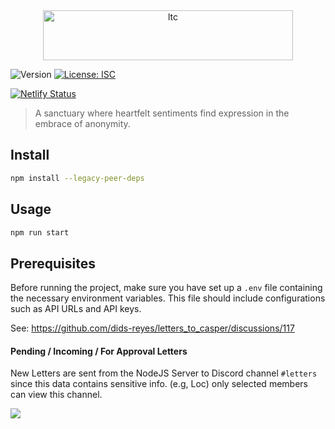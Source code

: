 <div style="text-align: center;">
  <img alt="ltc" src="https://letterstocasper.ph/static/media/ltc_logo_1.cbb025df3b8a2f362432.webp" height="80" width="400" />
</div>
<p>
  <img alt="Version" src="https://img.shields.io/badge/version-2.2.10-blue.svg?cacheSeconds=2592000" />
  <a href="#" target="_blank">
    <img alt="License: ISC" src="https://img.shields.io/badge/License-ISC-yellow.svg" />
  </a>
</p>

[![Netlify Status](https://api.netlify.com/api/v1/badges/f9ac3f9c-1a10-4add-bd16-28860b83c189/deploy-status)](https://app.netlify.com/sites/letterstocasper/deploys)

> A sanctuary where heartfelt sentiments find expression in the embrace of anonymity.

## Install

```sh
npm install --legacy-peer-deps
```

## Usage

```sh
npm run start
```

## Prerequisites

Before running the project, make sure you have set up a `.env` file containing the necessary environment variables. This file should include configurations such as API URLs and API keys.

See: https://github.com/dids-reyes/letters_to_casper/discussions/117

#### Pending / Incoming / For Approval Letters

New Letters are sent from the NodeJS Server to Discord channel `#letters` since this data contains sensitive info. (e.g, Loc) only selected members can view this channel.

![](https://dcbadge.limes.pink/api/server/pQf2mAHe4u)
